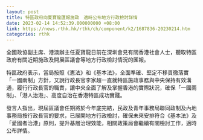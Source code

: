 ```yaml
---
layout: post
title: 特區政府向夏寶龍匯報施政　適時公布地方行政檢討詳情
date: 2023-02-14 14:52:39.000000000 +08:00
link: https://news.rthk.hk/rthk/ch/component/k2/1687836-20230214.htm
categories: rthk
---
```


全國政協副主席、港澳辦主任夏寶龍日前在深圳會見有關香港社會人士，聽取特區政府有關近期施政及開展區議會等地方行政檢討情況的匯報。

特區政府表示，當局按照《憲法》和《基本法》，全面準確、堅定不移貫徹落實「一國兩制」方針，又說行政長官李家超一直就特區施政事務與中央保持有效溝通，履行行政長官的職責，讓中央全面了解及掌握香港的實際狀況，確保「一國兩制」、「港人治港」、高度自治在香港特區成功實踐。

發言人指出，現屆區議會任期將於今年底完結，民政及青年事務局聯同政制及內地事務局按行政長官的要求，已展開地方行政檢討，確保未來安排符合《基本法》及「愛國者治港」原則，提升基層治理效能，相關政策局會繼續有關檢討工作，適時公布詳情。
